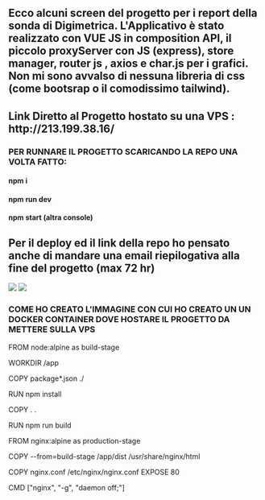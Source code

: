 <h2>Ecco alcuni screen del progetto per i report della sonda di Digimetrica. L'Applicativo è stato realizzato con VUE JS in composition API, il piccolo proxyServer con JS (express), store manager, router js , axios e char.js per i grafici. Non mi sono avvalso di nessuna libreria di css (come bootsrap o il comodissimo tailwind). </h2>

<h2>Link Diretto al Progetto hostato su una VPS : <a>http://213.199.38.16/</a> </h2>

<h3>PER RUNNARE IL PROGETTO SCARICANDO LA REPO UNA VOLTA FATTO:
    <h4>npm i</h4>
    <h4>npm run dev</h4>
    <h4>npm start (altra console)</h4>
 </h3>

<h2>Per il deploy ed il link della repo ho pensato anche di mandare una email riepilogativa alla fine del progetto (max 72 hr)</h2>

<img src="https://i.imgur.com/7wibYGm.png">
<img src="https://i.imgur.com/LFb3anG.png">


<h3>COME HO CREATO L'IMMAGINE CON CUI HO CREATO UN UN DOCKER CONTAINER DOVE HOSTARE IL PROGETTO DA METTERE SULLA VPS </h3>


FROM node:alpine as build-stage

WORKDIR /app

COPY package*.json ./

RUN npm install

COPY . .

RUN npm run build

FROM nginx:alpine as production-stage

COPY --from=build-stage /app/dist /usr/share/nginx/html

COPY nginx.conf /etc/nginx/nginx.conf
EXPOSE 80

CMD ["nginx", "-g", "daemon off;"]
